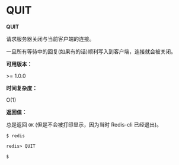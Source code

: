 
# QUIT

**QUIT**

请求服务器关闭与当前客户端的连接。

一旦所有等待中的回复(如果有的话)顺利写入到客户端，连接就会被关闭。

**可用版本：**

&gt;= 1.0.0

**时间复杂度：**

O(1)

**返回值：**

总是返回 `OK` (但是不会被打印显示，因为当时 Redis-cli 已经退出)。

```
$ redis

redis> QUIT

$

```
